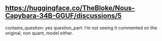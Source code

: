 ## https://huggingface.co/TheBloke/Nous-Capybara-34B-GGUF/discussions/5

contains_question: yes
question_part: I’m not seeing it commented on the original, non quant, model either.